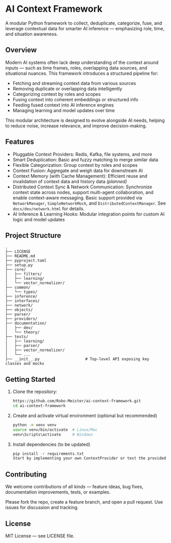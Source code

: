 # AI Context Framework

A modular Python framework to collect, deduplicate, categorize, fuse, and leverage contextual data for smarter AI inference — emphasizing role, time, and situation awareness.

## Overview

Modern AI systems often lack deep understanding of the context around inputs — such as time frames, roles, overlapping data sources, and situational nuances. This framework introduces a structured pipeline for:

- Fetching and streaming context data from various sources
- Removing duplicate or overlapping data intelligently
- Categorizing context by roles and scopes
- Fusing context into coherent embeddings or structured info
- Feeding fused context into AI inference engines
- Managing learning and model updates over time

This modular architecture is designed to evolve alongside AI needs, helping to reduce noise, increase relevance, and improve decision-making.

## Features

- Pluggable Context Providers: Redis, Kafka, file systems, and more
- Smart Deduplication: Basic and fuzzy matching to merge similar data
- Flexible Categorization: Group context by roles and scopes
- Context Fusion: Aggregate and weigh data for downstream AI
- Context Memory (with Cache Management): Efficient reuse and invalidation of context data and history data *(planned)*
- Distributed Context Sync & Network Communication: Synchronize context state across nodes, support multi-agent collaboration, and enable context-aware messaging. Basic support provided via `NetworkManager`, `SimpleNetworkMock`, and `DistributedContextManager`. See `docs/dev/network.html` for details.
- AI Inference & Learning Hooks: Modular integration points for custom AI logic and model updates

## Project Structure

```plaintext
.
├── LICENSE
├── README.md
├── pyproject.toml
├── setup.py
├── core/
│   ├── filters/
│   ├── learning/
│   └── vector_normalizer/
├── common/
│   └── types/
├── inference/
├── interfaces/
├── network/
├── objects/
├── parser/
├── providers/
├── documentation/
│   ├── dev/
│   └── theory/
├── tests/
│   ├── learning/
│   ├── parser/
│   ├── vector_normalizer/
│   └── ...
├── __init__.py                    # Top-level API exposing key classes and mocks
```
## Getting Started

1. Clone the repository:

   ```bash
   https://github.com/Robo-Meister/ai-context-framework.git
   cd ai-context-framework
   ```
2. Create and activate virtual environment (optional but recommended)
    ```bash
   python -m venv venv
   source venv/bin/activate  # Linux/Mac
   venv\Scripts\activate     # Windows
   ```
3. Install dependencies (to be updated)
    ```bash
   pip install -r requirements.txt
   Start by implementing your own ContextProvider or test the provided Redis provider.
   ```
   
## Contributing

We welcome contributions of all kinds — feature ideas, bug fixes, documentation improvements, tests, or examples.

Please fork the repo, create a feature branch, and open a pull request. Use issues for discussion and tracking.

## License

MIT License — see LICENSE file.